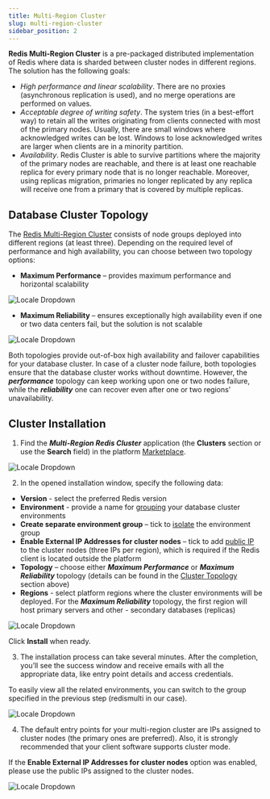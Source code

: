 ```yaml
---
title: Multi-Region Cluster
slug: multi-region-cluster
sidebar_position: 2
---
```


<!-- ## Redis Multi-Region Cluster -->

**Redis Multi-Region Cluster** is a pre-packaged distributed implementation of Redis where data is sharded between cluster nodes in different regions. The solution has the following goals:

- _High performance and linear scalability_. There are no proxies (asynchronous replication is used), and no merge operations are performed on values.
- _Acceptable degree of writing safety_. The system tries (in a best-effort way) to retain all the writes originating from clients connected with most of the primary nodes. Usually, there are small windows where acknowledged writes can be lost. Windows to lose acknowledged writes are larger when clients are in a minority partition.
- _Availability_. Redis Cluster is able to survive partitions where the majority of the primary nodes are reachable, and there is at least one reachable replica for every primary node that is no longer reachable. Moreover, using replicas migration, primaries no longer replicated by any replica will receive one from a primary that is covered by multiple replicas.

## Database Cluster Topology

The [Redis Multi-Region Cluster](https://github.com/jelastic-jps/redis-multiregion) consists of node groups deployed into different regions (at least three). Depending on the required level of performance and high availability, you can choose between two topology options:

- **Maximum Performance** – provides maximum performance and horizontal scalability

<div style={{
    display:'flex',
    justifyContent: 'center',
    margin: '0 0 1rem 0'
}}>

![Locale Dropdown](./img/Multi-RegionCluster/00-redis-multi-region-maximum-performance.svg)

</div>

- **Maximum Reliability** – ensures exceptionally high availability even if one or two data centers fail, but the solution is not scalable

<div style={{
    display:'flex',
    justifyContent: 'center',
    margin: '0 0 1rem 0'
}}>

![Locale Dropdown](./img/Multi-RegionCluster/01-redis-multi-region-maximum-reliability.svg)

</div>

Both topologies provide out-of-box high availability and failover capabilities for your database cluster. In case of a cluster node failure, both topologies ensure that the database cluster works without downtime. However, the **_performance_** topology can keep working upon one or two nodes failure, while the **_reliability_** one can recover even after one or two regions’ unavailability.

## Cluster Installation

1. Find the **_Multi-Region Redis Cluster_** application (the **Clusters** section or use the **Search** field) in the platform [Marketplace](/deployment-tools/cloud-scripting-&-jps/marketplace).

<div style={{
    display:'flex',
    justifyContent: 'center',
    margin: '0 0 1rem 0'
}}>

![Locale Dropdown](./img/Multi-RegionCluster/02-redis-multi-region-marketplace.png)

</div>

2. In the opened installation window, specify the following data:

- **Version** - select the preferred Redis version
- **Environment** - provide a name for [grouping](/environment-management/environment-groups/overview) your database cluster environments
- **Create separate environment group** – tick to [isolate](/environment-management/environment-isolation#private-network-isolation) the environment group
- **Enable External IP Addresses for cluster nodes** – tick to add [public IP](/application-setting/external-access-to-applications/public-ip) to the cluster nodes (three IPs per region), which is required if the Redis client is located outside the platform
- **Topology** – choose either **_Maximum Performance_** or **_Maximum Reliability_** topology (details can be found in the [Cluster Topology](/database/redis/high-availability-cluster/multi-region-cluster#database-cluster-topology) section above)
- **Regions** - select platform regions where the cluster environments will be deployed. For the **_Maximum Reliability_** topology, the first region will host primary servers and other - secondary databases (replicas)

<div style={{
    display:'flex',
    justifyContent: 'center',
    margin: '0 0 1rem 0'
}}>

![Locale Dropdown](./img/Multi-RegionCluster/03-install-redis-multi-region-cluster.png)

</div>

Click **Install** when ready.

3. The installation process can take several minutes. After the completion, you’ll see the success window and receive emails with all the appropriate data, like entry point details and access credentials.

To easily view all the related environments, you can switch to the group specified in the previous step (redismulti in our case).

<div style={{
    display:'flex',
    justifyContent: 'center',
    margin: '0 0 1rem 0'
}}>

![Locale Dropdown](./img/Multi-RegionCluster/04-redis-cluster-group.png)

</div>

4. The default entry points for your multi-region cluster are IPs assigned to cluster nodes (the primary ones are preferred). Also, it is strongly recommended that your client software supports cluster mode.

If the **Enable External IP Addresses for cluster nodes** option was enabled, please use the public IPs assigned to the cluster nodes.

<div style={{
    display:'flex',
    justifyContent: 'center',
    margin: '0 0 1rem 0'
}}>

![Locale Dropdown](./img/Multi-RegionCluster/05-redis-multi-region-cluster-environments.png)

</div>
